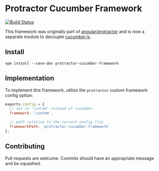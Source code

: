 Protractor Cucumber Framework
=============================

[![Build Status](https://travis-ci.org/mattfritz/protractor-cucumber-framework.svg?branch=master)](https://travis-ci.org/mattfritz/protractor-cucumber-framework)

This framework was originally part of [angular/protractor](https://github.com/angular/protractor) and
is now a separate module to decouple [cucumber.js](https://github.com/cucumber/cucumber-js).

Install
-------

`npm install --save-dev protractor-cucumber-framework`

Implementation
--------------

To implement this framework, utilize the `protractor` custom framework config option:

```js
exports.config = {
  // set to "custom" instead of cucumber.
  framework: 'custom',

  // path relative to the current config file
  frameworkPath: 'protractor-cucumber-framework'
};
```

Contributing
------------

Pull requests are welcome. Commits should have an appropriate message and be squashed.
